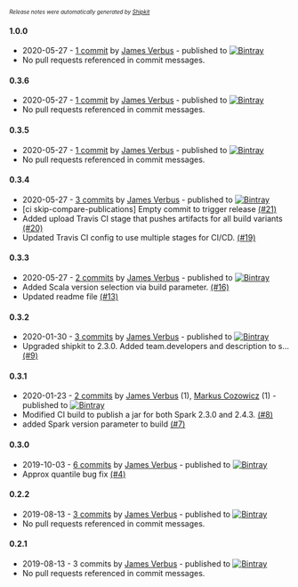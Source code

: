 <sup><sup>*Release notes were automatically generated by [Shipkit](http://shipkit.org/)*</sup></sup>

#### 1.0.0
 - 2020-05-27 - [1 commit](https://github.com/linkedin/isolation-forest/compare/v0.3.6...v1.0.0) by [James Verbus](https://github.com/jverbus) - published to [![Bintray](https://img.shields.io/badge/Bintray-1.0.0-green.svg)](https://bintray.com/linkedin/maven/isolation-forest/1.0.0)
 - No pull requests referenced in commit messages.

#### 0.3.6
 - 2020-05-27 - [1 commit](https://github.com/linkedin/isolation-forest/compare/v0.3.5...v0.3.6) by [James Verbus](https://github.com/jverbus) - published to [![Bintray](https://img.shields.io/badge/Bintray-0.3.6-green.svg)](https://bintray.com/linkedin/maven/isolation-forest/0.3.6)
 - No pull requests referenced in commit messages.

#### 0.3.5
 - 2020-05-27 - [1 commit](https://github.com/linkedin/isolation-forest/compare/v0.3.4...v0.3.5) by [James Verbus](https://github.com/jverbus) - published to [![Bintray](https://img.shields.io/badge/Bintray-0.3.5-green.svg)](https://bintray.com/linkedin/maven/isolation-forest/0.3.5)
 - No pull requests referenced in commit messages.

#### 0.3.4
 - 2020-05-27 - [3 commits](https://github.com/linkedin/isolation-forest/compare/v0.3.3...v0.3.4) by [James Verbus](https://github.com/jverbus) - published to [![Bintray](https://img.shields.io/badge/Bintray-0.3.4-green.svg)](https://bintray.com/linkedin/maven/isolation-forest/0.3.4)
 - [ci skip-compare-publications] Empty commit to trigger release [(#21)](https://github.com/linkedin/isolation-forest/pull/21)
 - Added upload Travis CI stage that pushes artifacts for all build variants [(#20)](https://github.com/linkedin/isolation-forest/pull/20)
 - Updated Travis CI config to use multiple stages for CI/CD. [(#19)](https://github.com/linkedin/isolation-forest/pull/19)

#### 0.3.3
 - 2020-05-27 - [2 commits](https://github.com/linkedin/isolation-forest/compare/v0.3.2...v0.3.3) by [James Verbus](https://github.com/jverbus) - published to [![Bintray](https://img.shields.io/badge/Bintray-0.3.3-green.svg)](https://bintray.com/linkedin/maven/isolation-forest/0.3.3)
 - Added Scala version selection via build parameter. [(#16)](https://github.com/linkedin/isolation-forest/pull/16)
 - Updated readme file [(#13)](https://github.com/linkedin/isolation-forest/pull/13)

#### 0.3.2
 - 2020-01-30 - [3 commits](https://github.com/linkedin/isolation-forest/compare/v0.3.1...v0.3.2) by [James Verbus](https://github.com/jverbus) - published to [![Bintray](https://img.shields.io/badge/Bintray-0.3.2-green.svg)](https://bintray.com/linkedin/maven/isolation-forest/0.3.2)
 - Upgraded shipkit to 2.3.0. Added team.developers and description to s… [(#9)](https://github.com/linkedin/isolation-forest/pull/9)

#### 0.3.1
 - 2020-01-23 - [2 commits](https://github.com/linkedin/isolation-forest/compare/v0.3.0...v0.3.1) by [James Verbus](https://github.com/jverbus) (1), [Markus Cozowicz](https://github.com/eisber) (1) - published to [![Bintray](https://img.shields.io/badge/Bintray-0.3.1-green.svg)](https://bintray.com/linkedin/maven/isolation-forest/0.3.1)
 - Modified CI build to publish a jar for both Spark 2.3.0 and 2.4.3. [(#8)](https://github.com/linkedin/isolation-forest/pull/8)
 - added Spark version parameter to build [(#7)](https://github.com/linkedin/isolation-forest/pull/7)

#### 0.3.0
 - 2019-10-03 - [6 commits](https://github.com/linkedin/isolation-forest/compare/v0.2.2...v0.3.0) by [James Verbus](https://github.com/jverbus) - published to [![Bintray](https://img.shields.io/badge/Bintray-0.3.0-green.svg)](https://bintray.com/linkedin/maven/isolation-forest/0.3.0)
 - Approx quantile bug fix [(#4)](https://github.com/linkedin/isolation-forest/pull/4)

#### 0.2.2
 - 2019-08-13 - [3 commits](https://github.com/linkedin/isolation-forest/compare/v0.2.1...v0.2.2) by [James Verbus](https://github.com/jverbus) - published to [![Bintray](https://img.shields.io/badge/Bintray-0.2.2-green.svg)](https://bintray.com/linkedin/maven/isolation-forest/0.2.2)
 - No pull requests referenced in commit messages.

#### 0.2.1
 - 2019-08-13 - 3 commits by [James Verbus](https://github.com/jverbus) - published to [![Bintray](https://img.shields.io/badge/Bintray-0.2.1-green.svg)](https://bintray.com/linkedin/maven/isolation-forest/0.2.1)
 - No pull requests referenced in commit messages.

